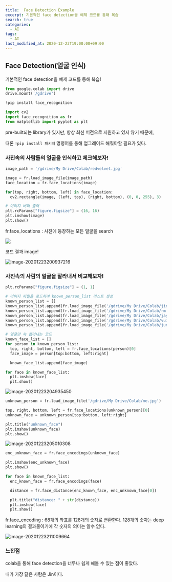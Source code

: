 ```yaml
---
title:  Face Detection Example
excerpt: 기본적인 face detection을 예제 코드를 통해 복습
search: true
categories: 
  - AI
tags: 
  - AI
last_modified_at: 2020-12-23T19:00:00+09:00
---
```


## Face Detection(얼굴 인식)

기본적인 face detection을 예제 코드를 통해 복습!

```python
from google.colab import drive
drive.mount('/gdrive')

!pip install face_recognition

import cv2
import face_recognition as fr
from matplotlib import pyplot as plt
```

pre-built되는 library가 있지만, 항상 최신 버전으로 지원하고 있지 않기 때문에,

때론 `!pip install 패키지` 명령어를 통해 업그레이드 해줘야할 필요가 있다.



### 사진속의 사람들의 얼굴을 인식하고 체크해보자!

```python
image_path = '/gdrive/My Drive/Colab/redvelvet.jpg'

image = fr.load_image_file(image_path)
face_location = fr.face_locations(image)

for(top, right, bottom, left) in face_location:
  cv2.rectangle(image, (left, top), (right, bottom), (0, 0, 255), 3)

# 이미지 버퍼 출력
plt.rcParams["figure.figsize"] = (16, 16)
plt.imshow(image)
plt.show()
```

fr.face_locations : 사진에 등장하는 모든 얼굴을 search

![](https://user-images.githubusercontent.com/40141212/102996144-e3281380-4565-11eb-9e25-c3c000a1f151.png)

코드 결과 image!

![image-20201223200937216](https://user-images.githubusercontent.com/40141212/102996340-4f0a7c00-4566-11eb-9ed6-ba556b8ddb90.png)



### 사진속의 사람의 얼굴을 잘라내서 비교해보자!

```python
plt.rcParams["figure.figsize"] = (1, 1)

# 이미지 파일을 로드하여 known_person_list 리스트 생성
known_person_list = []
known_person_list.append(fr.load_image_file('/gdrive/My Drive/Colab/jin.jpg'))
known_person_list.append(fr.load_image_file('/gdrive/My Drive/Colab/rm.jpg'))
known_person_list.append(fr.load_image_file('/gdrive/My Drive/Colab/jayhob.jpg'))
known_person_list.append(fr.load_image_file('/gdrive/My Drive/Colab/vui.jpg'))
known_person_list.append(fr.load_image_file('/gdrive/My Drive/Colab/jungguk.jpg'))

# 얼굴만 쏙 뽑아내는 코드
known_face_list = []
for person in known_person_list:
  top, right, bottom, left = fr.face_locations(person)[0]
  face_image = person[top:bottom, left:right]

  known_face_list.append(face_image)

for face in known_face_list:
  plt.imshow(face)
  plt.show()
```

![image-20201223204935450](https://user-images.githubusercontent.com/40141212/102996389-68132d00-4566-11eb-8377-6e8019532f4b.png)


```python
unknown_person = fr.load_image_file('/gdrive/My Drive/Colab/me.jpg')

top, right, bottom, left = fr.face_locations(unknown_person)[0]
unknown_face = unknown_person[top:bottom, left:right]

plt.title("unknown_face")
plt.imshow(unknown_face)
plt.show()
```

![image-20201223205010308](https://user-images.githubusercontent.com/40141212/102996430-795c3980-4566-11eb-929e-cecee67cdf25.png)


```python
enc_unknown_face = fr.face_encodings(unknown_face)

plt.imshow(enc_unknown_face)
plt.show()

for face in known_face_list:
  enc_known_face = fr.face_encodings(face)

  distance = fr.face_distance(enc_known_face, enc_unknown_face[0])

  plt.title("distance: " + str(distance))
  plt.imshow(face)
  plt.show()
```

fr.face_encoding : 68개의 좌표를 128개의 숫자로 변환한다. 128개의 숫자는 deep learning의 결과물이기에 각 숫자의 의미는 알수 없다.

![image-20201223211009664](https://user-images.githubusercontent.com/40141212/102996477-8aa54600-4566-11eb-90ff-6c7b276a517e.png)


### 느낀점

colab을 통해 face detection을 너무나 쉽게 해볼 수 있는 점이 좋았다.

내가 가장 닮은 사람은 Jin이다.
